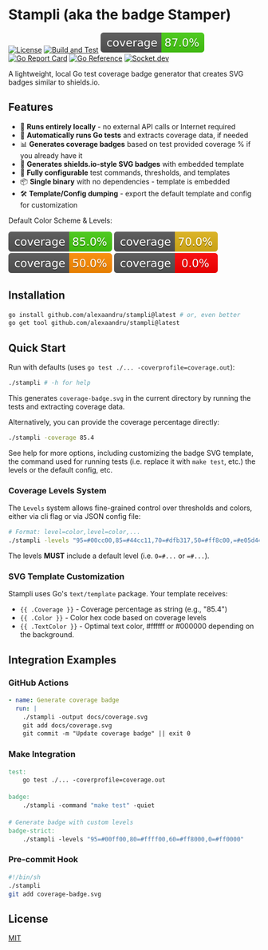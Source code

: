 # Stampli (aka the badge Stamper)

[![License](https://img.shields.io/badge/License-MIT-blue.svg)](https://opensource.org/licenses/MIT)
[![Build and Test](https://github.com/alexaandru/stampli/actions/workflows/ci.yml/badge.svg)](https://github.com/alexaandru/stampli/actions/workflows/ci.yml)
![Coverage](coverage-badge.svg)
[![Go Report Card](https://goreportcard.com/badge/github.com/alexaandru/stampli)](https://goreportcard.com/report/github.com/alexaandru/stampli)
[![Go Reference](https://pkg.go.dev/badge/github.com/alexaandru/stampli.svg)](https://pkg.go.dev/github.com/alexaandru/stampli)
[![Socket.dev](https://socket.dev/api/badge/go/package/github.com/alexaandru/stampli)](https://socket.dev/go/package/github.com/alexaandru/stampli)

A lightweight, local Go test coverage badge generator that creates SVG badges similar to shields.io.

## Features

- 🚀 **Runs entirely locally** - no external API calls or Internet required
- 🧪 **Automatically runs Go tests** and extracts coverage data, if needed
- 📊 **Generates coverage badges** based on test provided coverage % if you already have it
- 🎨 **Generates shields.io-style SVG badges** with embedded template
- 🔧 **Fully configurable** test commands, thresholds, and templates
- 📦 **Single binary** with no dependencies - template is embedded
- 🛠️ **Template/Config dumping** - export the default template and config for customization

Default Color Scheme & Levels:

![Excellent](testdata/badge-excellent.svg)
![Fair](testdata/badge-fair.svg)
![Good](testdata/badge-good.svg)
![Poor](testdata/badge-poor.svg)

## Installation

```bash
go install github.com/alexaandru/stampli@latest # or, even better
go get tool github.com/alexaandru/stampli@latest
```

## Quick Start

Run with defaults (uses `go test ./... -coverprofile=coverage.out`):

```bash
./stampli # -h for help
```

This generates `coverage-badge.svg` in the current directory by running
the tests and extracting coverage data.

Alternatively, you can provide the coverage percentage directly:

```bash
./stampli -coverage 85.4
```

See help for more options, including customizing the badge SVG template,
the command used for running tests (i.e. replace it with `make test`, etc.)
the levels or the default config, etc.

### Coverage Levels System

The `Levels` system allows fine-grained control over thresholds and colors,
either via cli flag or via JSON config file:

```bash
# Format: level=color,level=color,...
./stampli -levels "95=#00cc00,85=#44cc11,70=#dfb317,50=#ff8c00,=#e05d44"
```

The levels **MUST** include a default level (i.e. `0=#...` or `=#...`).

### SVG Template Customization

Stampli uses Go's `text/template` package. Your template receives:

- `{{ .Coverage }}` - Coverage percentage as string (e.g., "85.4")
- `{{ .Color }}` - Color hex code based on coverage levels
- `{{ .TextColor }}` - Optimal text color, #ffffff or #000000 depending
  on the background.

## Integration Examples

### GitHub Actions

```yaml
- name: Generate coverage badge
  run: |
    ./stampli -output docs/coverage.svg
    git add docs/coverage.svg
    git commit -m "Update coverage badge" || exit 0
```

### Make Integration

```makefile
test:
	go test ./... -coverprofile=coverage.out

badge:
	./stampli -command "make test" -quiet

# Generate badge with custom levels
badge-strict:
	./stampli -levels "95=#00ff00,80=#ffff00,60=#ff8000,0=#ff0000"
```

### Pre-commit Hook

```bash
#!/bin/sh
./stampli
git add coverage-badge.svg
```

## License

[MIT](LICENSE)
